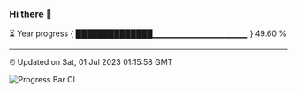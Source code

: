 ### Hi there 👋

⏳ Year progress { ██████████████▁▁▁▁▁▁▁▁▁▁▁▁▁▁▁▁ } 49.60 %

---

⏰ Updated on Sat, 01 Jul 2023 01:15:58 GMT

![Progress Bar CI](https://github.com/liununu/liununu/workflows/Progress%20Bar%20CI/badge.svg)
